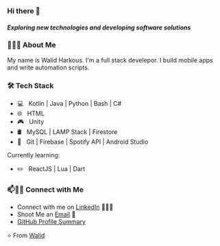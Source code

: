 ### Hi there 👋

<!--
**SimpleLogix/SimpleLogix** is a ✨ _special_ ✨ repository because its `README.md` (this file) appears on your GitHub profile.

Here are some ideas to get you started:


- 🔭 &nbsp; I mainly build mobile apps and write automation scripts
- 🎓 &nbsp; Comp Sci & Applied Math Degree from Wentworth Institute of Technology (2022)
- 
- In my free time you can find me
  - 🛹 Longboarding
  - 🎱 Shooting Pool
  - 🛠 Building Apps
-->


#### *Exploring new technologies and developing software solutions*

<h3> 👨🏻‍💻 About Me </h3>

My name is Walid Harkous. I'm a full stack develepor. I build mobile apps and write automation scripts. 


<h3>🛠 Tech Stack</h3>

- 💻 &nbsp; Kotlin | Java | Python | Bash | C# 
- 🌐 &nbsp; HTML
- 🎮 &nbsp; Unity
- 🛢 &nbsp; MySQL | LAMP Stack | Firestore
- 🔧 &nbsp; Git | Firebase | Spotify API | Android Studio

Currently learning:
<br/>
 - ✏️ &nbsp; ReactJS | Lua | Dart




### 📫🤝🏻 Connect with Me

 - Connect with me on [LinkedIn](https://www.linkedin.com/in/arshradhanpura/) 👨🏻‍💻
 - Shoot Me an [Email](mailto:harkouswalid@gmail.com) 💌
 - [GitHub Profile Summary](https://profile-summary-for-github.com/user/SimpleLogix)




 ⭐️ From [Walid](https://github.com/[SimpleLogix])
